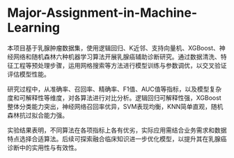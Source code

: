 # Major-Assignment-in-Machine-Learning
本项目基于乳腺肿瘤数据集，使用逻辑回归、K近邻、支持向量机、XGBoost、神经网络和随机森林六种机器学习算法开展乳腺癌辅助诊断研究。通过数据清洗、特征工程等预处理步骤，运用网格搜索等方法进行模型训练与参数调优，以交叉验证评估模型性能。
 
研究过程中，从准确率、召回率、精确率、F1值、AUC值等指标，以及模型复杂度和可解释性等维度，对各算法进行对比分析。逻辑回归可解释性强，XGBoost整体分类能力突出，神经网络召回率优异，SVM表现均衡，KNN简单直观，随机森林抗过拟合能力强。
 
实验结果表明，不同算法在各项指标上各有优劣，实际应用需结合业务需求和数据特点选择合适算法。后续可探索融合临床知识进一步优化模型，以提升其在乳腺癌诊断中的实用性与有效性。
